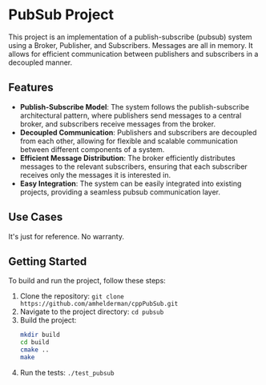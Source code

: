 # PubSub Project

This project is an implementation of a publish-subscribe (pubsub) system using a Broker, Publisher, and Subscribers. Messages are all in memory. It allows for efficient communication between publishers and subscribers in a decoupled manner.

## Features

- **Publish-Subscribe Model**: The system follows the publish-subscribe architectural pattern, where publishers send messages to a central broker, and subscribers receive messages from the broker.
- **Decoupled Communication**: Publishers and subscribers are decoupled from each other, allowing for flexible and scalable communication between different components of a system.
- **Efficient Message Distribution**: The broker efficiently distributes messages to the relevant subscribers, ensuring that each subscriber receives only the messages it is interested in.
- **Easy Integration**: The system can be easily integrated into existing projects, providing a seamless pubsub communication layer.

## Use Cases

It's just for reference. No warranty.


## Getting Started

To build and run the project, follow these steps:

1. Clone the repository: `git clone https://github.com/amhelderman/cppPubSub.git`
2. Navigate to the project directory: `cd pubsub`
3. Build the project: 
    ```bash
    mkdir build
    cd build
    cmake ..
    make
    ```
4. Run the tests: `./test_pubsub`

